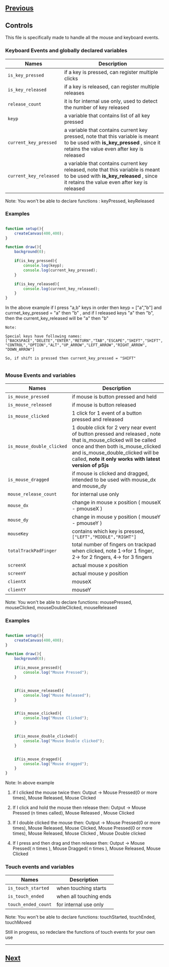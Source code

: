 [Previous](./introduction.md)
--------------------------------

## Controls

This file is specifically made to handle all the mouse and keyboard events. 

### Keyboard Events and globally declared variables

Names       | Description
---------------|------------------------
`is_key_pressed` | if a key is pressed, can register multiple clicks
`is_key_released` | if a key is released, can register multiple releases
`release_count` | it is for internal use only, used to detect the number of key released
`keyp` | a variable that contains list of all key pressed
`current_key_pressed` | a variable that contains current key pressed, note that this variable is meant to be used with __is_key_pressed__ , since it retains the value even after key is released
`current_key_released` | a variable that contains current key released, note that this variable is meant to be used with __is_key_released__ , since it retains the value even after key is released

Note: You won't be able to declare functions : keyPressed, keyReleased

### Examples

```js

function setup(){
    createCanvas(400,400);
}

function draw(){
    background(0);

    if(is_key_pressed){
        console.log(keyp);
        console.log(current_key_pressed);
    }

    if(is_key_released){
        console.log(current_key_released);
    }
}

```
In the above example if I press "a,b" keys in order then keyp = ["a","b"] and currnet_key_pressed = "a" then "b" , and if I released keys "a" then "b", then the current_key_released will be "a" then "b"

```
Note:

Special keys have following names:
["BACKSPACE","DELETE","ENTER","RETURN","TAB","ESCAPE","SHIFT","SHIFT",
"CONTROL","OPTION","ALT","UP_ARROW","LEFT_ARROW","RIGHT_ARROW",
"DOWN_ARROW"]

So, if shift is pressed then current_key_pressed = "SHIFT"
  
```


### Mouse Events and variables

Names    | Description
-----------|-------------
`is_mouse_pressed` | if mouse is button pressed and held
`is_mouse_released` | if mouse is button released
`is_mouse_clicked` | 1 click for 1 event of a button pressed and released
`is_mouse_double_clicked` | 1 double click for 2 very near event of button pressed and released , note that is_mouse_clicked will be called once and then both is_mouse_clicked and is_mouse_double_clicked will be called,  **note it only works with latest version of p5js**
`is_mouse_dragged` | if mouse is clicked and dragged, intended to be used with mouse_dx and mouse_dy
`mouse_release_count` | for internal use only
`mouse_dx` | change in mouse x position ( mouseX - pmouseX )
`mouse_dy` | change in mouse y position ( mouseY - pmouseY )
`mouseKey` | contains which key is pressed, `["LEFT","MIDDLE","RIGHT"]`
`totalTrackPadFinger` | total number of fingers on trackpad when clicked, note 1->for 1 finger, 2-> for 2 fingers, 4-> for 3 fingers
`screenX` | actual mouse x position
`screenY` | actual mouse y position
`clientX` | mouseX
`clientY` | mouseY

Note: You won't be able to declare functions: mousePressed, mouseClicked, mouseDoubleClicked, mouseReleased

### Examples

```js

function setup(){
    createCanvas(400,400);
}

function draw(){
    background(0);

    if(is_mouse_pressed){
        console.log("Mouse Pressed");
    }


    if(is_mouse_released){
        console.log("Mouse Released");
    }


    if(is_mouse_clicked){
        console.log("Mouse Clicked");
    }


    if(is_mouse_double_clicked){
        console.log("Mouse Double clicked");
    }


    if(is_mouse_dragged){ 
        console.log("Mouse dragged");
    }
}

```

Note: In above example

1) if I clicked the mouse twice then: Output -> Mouse Pressed(0 or more times), Mouse Released, Mouse Clicked

2) If I click and hold the mouse then release then: Output -> Mouse Pressed (n times called), Mouse Released , Mouse Clicked

3) If I double clicked the mouse then: Output -> Mouse Pressed(0 or more times), Mouse Released, Mouse Clicked, Mouse Pressed(0 or more times), Mouse Released, Mouse Clicked , Mouse Double clicked

4) If I press and then drag and then release then: Output -> Mouse Pressed( n times ), Mouse Dragged( n times ), Mouse Released, Mouse Clicked


### Touch events and variables

Names    | Description
----------|------------
`is_touch_started` | when touching starts
`is_touch_ended` | when all touching ends
`touch_ended_count` | for internal use only


Note: You won't be able to declare functions: touchStarted, touchEnded, touchMoved


Still in progress, so redeclare the functions of touch events for your own use

---------------------------------------
[Next](./renderer.md)
-----------------------------